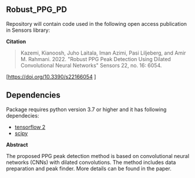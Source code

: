 ## Robust_PPG_PD

Repository will contain code used in the following open access publication in Sensors library:

**Citation**

> Kazemi, Kianoosh, Juho Laitala, Iman Azimi, Pasi Liljeberg, and Amir M. Rahmani. 2022. "Robust PPG Peak Detection Using Dilated Convolutional Neural Networks" Sensors 22, no. 16: 6054. 

[https://doi.org/10.3390/s22166054
]



## Dependencies

Package requires python version 3.7 or higher and it has following dependecies:

* [tensorflow 2](https://www.tensorflow.org/)
* [scipy](https://www.scipy.org/)

**Abstract**

The proposed PPG peak detection method is based on convolutional neural networks (CNNs) with dilated convolutions. The method includes data preparation and peak finder.
 More details can be found in the paper.